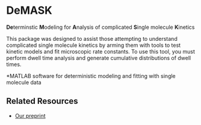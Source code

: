 # DeMASK
**De**terminstic **M**odeling for **A**nalysis of complicated **S**ingle molecule **K**inetics

This package was designed to assist those attempting to understand complicated single molecule kinetics by arming them with tools to test kinetic models and fit microscopic rate constants. To use this tool, you must perform dwell time analysis and generate cumulative distributions of dwell times.

*MATLAB software for deterministic modeling and fitting with single molecule data 

## Related Resources
* <a href="https://www.biorxiv.org/content/early/2018/05/10/319749">Our preprint</a>

